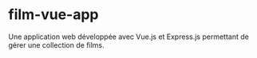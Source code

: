 # film-vue-app
Une application web développée avec Vue.js et Express.js permettant de gérer une collection de films.
